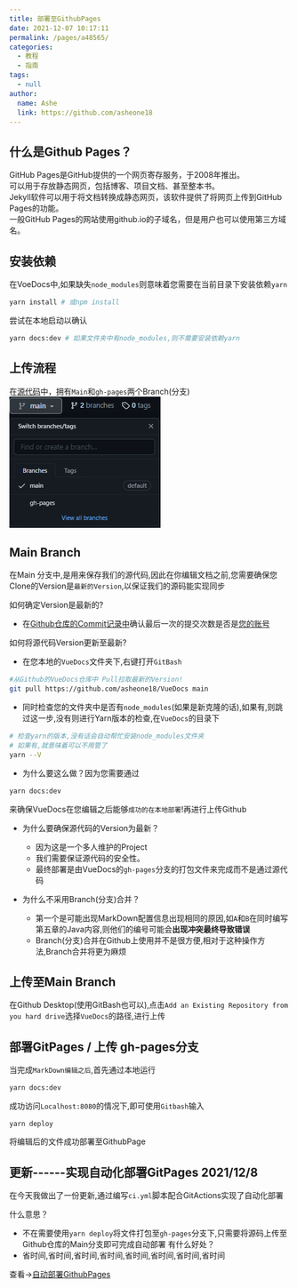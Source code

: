 ```yaml
---
title: 部署至GithubPages
date: 2021-12-07 10:17:11
permalink: /pages/a48565/
categories:
  - 教程
  - 指南
tags:
  - null
author:
  name: Ashe
  link: https://github.com/asheone18
---
```

## 什么是Github Pages？

GitHub Pages是GitHub提供的一个网页寄存服务，于2008年推出。<br>可以用于存放静态网页，包括博客、项目文档、甚至整本书。<br>Jekyll软件可以用于将文档转换成静态网页，该软件提供了将网页上传到GitHub Pages的功能。<br>一般GitHub Pages的网站使用github.io的子域名，但是用户也可以使用第三方域名。

## 安装依赖

在VoeDocs中,如果缺失`node_modules`则意味着您需要在当前目录下安装依赖`yarn`
```bash
yarn install # 或npm install 
```
尝试在本地启动以确认
```bash
yarn docs:dev # 如果文件夹中有node_modules,则不需要安装依赖yarn
```

## 上传流程

在[源代码](https://github.com/asheone18/VueDocs)中，拥有`Main`和`gh-pages`两个Branch(分支)
![](https://raw.githubusercontent.com/AsheOne18/Image-Repository/main/Image/gitpages.png)

## Main Branch
在Main 分支中,是用来保存我们的源代码,因此在你编辑文档之前,您需要确保您Clone的Version是`最新的Version`,以保证我们的源码能实现同步

如何确定Version是最新的?

- 在[Github仓库的Commit记录中](https://github.com/AsheOne18/VueDocs/commits/main)确认最后一次的提交次数是否是[您的账号](https://github.com/)

如何将源代码Version更新至最新?
- 在您本地的`VueDocs`文件夹下,右键打开`GitBash`
```bash
#从Github的VueDocs仓库中 Pull拉取最新的Version!
git pull https://github.com/asheone18/VueDocs main 
```
- 同时检查您的文件夹中是否有`node_modules`(如果是新克隆的话),如果有,则跳过这一步,没有则进行Yarn版本的检查,在`VueDocs`的目录下
```bash
# 检查yarn的版本,没有话会自动帮忙安装node_modules文件夹
# 如果有,就意味着可以不用管了
yarn --V 
```
- 为什么要这么做？因为您需要通过
```bash
yarn docs:dev
```
来确保VueDocs在您编辑之后能够`成功的在本地部署`!再进行上传Github

- 为什么要确保源代码的Version为最新？
  - 因为这是一个多人维护的Project
  - 我们需要保证源代码的安全性。
  - 最终部署是由VueDocs的`gh-pages`分支的打包文件来完成而不是通过源代码

- 为什么不采用Branch(分支)合并？
  - 第一个是可能出现MarkDown配置信息出现相同的原因,如`A`和`B`在同时编写第五章的Java内容,则他们的编号可能会**出现冲突最终导致错误**
  - Branch(分支)合并在Github上使用并不是很方便,相对于这种操作方法,Branch合并将更为麻烦

## 上传至Main Branch
在Github Desktop(使用GitBash也可以),点击`Add an Existing Repository from you hard drive`选择`VueDocs`的路径,进行上传

## 部署GitPages / 上传 gh-pages分支
当完成`MarkDown编辑之后`,首先通过本地运行
```bash
yarn docs:dev
```
成功访问`Localhost:8080`的情况下,即可使用`Gitbash`输入
```
yarn deploy
```
将编辑后的文件成功部署至GithubPage

## 更新------实现自动化部署GitPages 2021/12/8
在今天我做出了一份更新,通过编写`ci.yml`脚本配合GitActions实现了自动化部署

什么意思？
- 不在需要使用`yarn deploy`将文件打包至`gh-pages`分支下,只需要将源码上传至Github仓库的Main分支即可完成自动部署
有什么好处？
- 省时间,省时间,省时间,省时间,省时间,省时间,省时间,省时间

查看->[自动部署GithubPages](/pages/0b37ee/)

